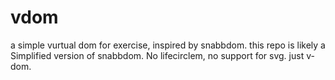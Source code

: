 # vdom
a simple vurtual dom for exercise, inspired by snabbdom. this repo is likely a Simplified version of snabbdom. No lifecirclem, no support for svg. just v-dom.